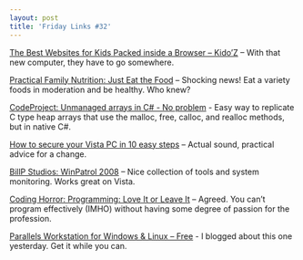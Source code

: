 ```yaml
---
layout: post  
title: 'Friday Links #32'
---
```

[The Best Websites for Kids Packed inside a Browser – Kido’Z](http://www.labnol.org/home/kids/best-websites-for-kids-browser/6251/) – With that new computer, they have to go somewhere.

[Practical Family Nutrition: Just Eat the Food](http://practicalfamilynutrition.blogspot.com/2008/12/just-eat-food.html) – Shocking news! Eat a variety foods in moderation and be healthy. Who knew?

[CodeProject: Unmanaged arrays in C# - No problem](http://www.codeproject.com/KB/cs/UnmanagedArraysInCSharp.aspx) - Easy way to replicate C type heap arrays that use the malloc, free, calloc, and realloc methods, but in native C#.

[How to secure your Vista PC in 10 easy steps](http://www.computerworld.com/action/article.do?command=viewArticleBasic&articleId=9124567&source=rss_news) – Actual sound, practical advice for a change.

[BillP Studios: WinPatrol 2008](http://www.winpatrol.com/) – Nice collection of tools and system monitoring. Works great on Vista.

[Coding Horror: Programming: Love It or Leave It](http://www.codinghorror.com/blog/archives/001202.html) – Agreed. You can’t program effectively (IMHO) without having some degree of passion for the profession.

[Parallels Workstation for Windows & Linux – Free](http://www.labnol.org/software/download-parallels-workstation-free/6297/) - I blogged about this one yesterday. Get it while you can.
